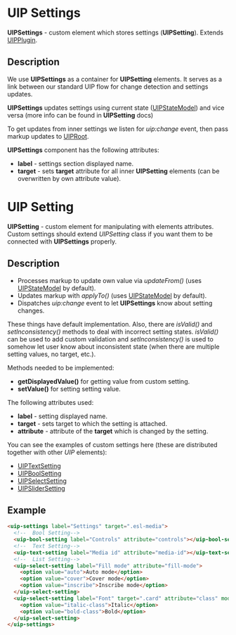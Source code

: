 # UIP Settings

**UIPSettings** - custom element which stores settings (**UIPSetting**).
Extends [UIPPlugin](src/core/README.md#uip-plugin).

## Description

We use **UIPSettings** as a container for **UIPSetting** elements. It serves as a link between
our standard UIP flow for change detection and settings updates.

**UIPSettings** updates settings using current state ([UIPStateModel](src/core/README.md#uip-state-model))
and vice versa (more info can be found in **UIPSetting** docs)


To get updates from inner settings we listen for *uip:change* event, then pass markup updates to [UIPRoot](src/core/README.md#uip-root).

**UIPSettings** component has the following attributes:
- **label** - settings section displayed name.
- **target** - sets **target** attribute for all inner **UIPSetting** elements (can be overwritten
  by own attribute value).

# UIP Setting

**UIPSetting** - custom element for manipulating with elements attributes. Custom settings should extend
*UIPSetting* class if you want them to be connected with **UIPSettings** properly.

## Description

- Processes markup to update own value via *updateFrom()* (uses [UIPStateModel](src/core/README.md#uip-state-model) by default).
- Updates markup with *applyTo()* (uses [UIPStateModel](src/core/README.md#uip-state-model) by default).
- Dispatches *uip:change* event to let **UIPSettings** know about setting changes.

These things have default implementation. Also, there are *isValid()* and *setInconsistency()* methods to deal with
incorrect setting states. *isValid()* can be used to add custom validation and *setInconsistency()* is used to somehow
let user know about inconsistent state (when there are multiple setting values, no target, etc.).

Methods needed to be implemented:
- **getDisplayedValue()** for getting value from custom setting.
- **setValue()** for setting setting value.

The following attributes used:
- **label** - setting displayed name.
- **target** - sets target to which the setting is attached.
- **attribute** - attribute of the **target** which is changed by the setting.

You can see the examples of custom settings here (these are distributed together with other *UIP* elements):
- [UIPTextSetting](src/settings/text-setting/README.md)
- [UIPBoolSetting](src/settings/bool-setting/README.md)
- [UIPSelectSetting](src/settings/select-setting/README.md)
- [UIPSliderSetting](src/settings/slider-setting/README.md)
  
## Example

```html
<uip-settings label="Settings" target=".esl-media">
  <!--  Bool Setting-->
  <uip-bool-setting label="Controls" attribute="controls"></uip-bool-setting>
  <!--  Text Setting-->
  <uip-text-setting label="Media id" attribute="media-id"></uip-text-setting>
  <!--  List Setting-->
  <uip-select-setting label="Fill mode" attribute="fill-mode">
    <option value="auto">Auto mode</option>
    <option value="cover">Cover mode</option>
    <option value="inscribe">Inscribe mode</option>
  </uip-select-setting>
  <uip-select-setting label="Font" target=".card" attribute="class" mode="append">
    <option value="italic-class">Italic</option>
    <option value="bold-class">Bold</option>
  </uip-select-setting>
</uip-settings>
```
